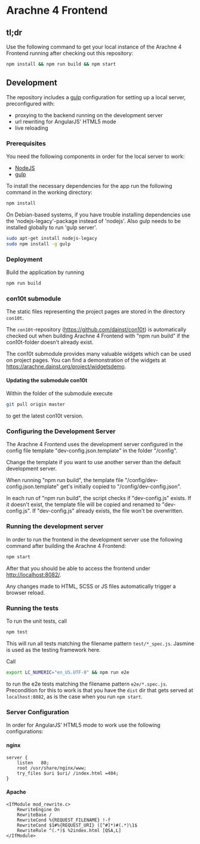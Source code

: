 # Arachne 4 Frontend   
  
## tl;dr
Use the following command to get your local instance of the Arachne 4 Frontend running after checking out this repository:
```bash
npm install && npm run build && npm start
```

## Development

The repository includes a [gulp](http://gulpjs.com/) configuration for setting up a local server, preconfigured with:
* proxying to the backend running on the development server
* url rewriting for AngularJS' HTML5 mode
* live reloading

### Prerequisites

You need the following components in order for the local server to work:
* [NodeJS](https://nodejs.org/)
* [gulp](https://github.com/gulpjs/gulp/blob/master/docs/getting-started.md)

To install the necessary dependencies for the app run the following command in the working directory:
```bash
npm install
```

On Debian-based systems, if you have trouble installing dependencies use the 'nodejs-legacy'-package instead of 'nodejs'. Also gulp needs to be installed globally to run 'gulp server'.

```bash
sudo apt-get install nodejs-legacy
sudo npm install -g gulp
```

### Deployment

Build the application by running

```bash
npm run build
```

### con10t submodule

The static files representing the project pages are stored in the directory `con10t`.

The `con10t`-repository (https://github.com/dainst/con10t) is automatically checked out when building Arachne 4 Frontend with "npm run build" if the con10t-folder doesn't already exist.

The con10t submodule provides many valuable widgets which can be used on project pages. You can find a demonstration of the widgets at https://arachne.dainst.org/project/widgetsdemo.

#### Updating the submodule con10t

Within the folder of the submodule execute
```bash
git pull origin master
```
to get the latest con10t version.

### Configuring the Development Server

The Arachne 4 Frontend uses the development server configured in the config file template "dev-config.json.template" in the folder "/config".
  
Change the template if you want to use another server than the default development server.

When running "npm run build", the template file "/config/dev-config.json.template" get's initially copied to "/config/dev-config.json".

In each run of "npm run build", the script checks if "dev-config.js" exists. If it doesn't exist, the template file will be copied and renamed to "dev-config.js". If "dev-config.js" already exists, the file won't be overwritten.

### Running the development server

In order to run the frontend in the development server use the following command after building the Arachne 4 Frontend:

```bash
npm start
```

After that you should be able to access the frontend under [http://localhost:8082/](http://localhost:8082/).

Any changes made to HTML, SCSS or JS files automatically trigger a browser reload.

### Running the tests

To run the unit tests, call

```bash
npm test
```

This will run all tests matching the filename pattern `test/*_spec.js`. Jasmine is used as the testing framework here.

Call

```bash
export LC_NUMERIC="en_US.UTF-8" && npm run e2e
```

to run the e2e tests matching the filename pattern `e2e/*.spec.js`. Precondition for this to work is that you have the `dist` dir that gets served at `localhost:8082`, as is the case when you run `npm start`.

### Server Configuration

In order for AngularJS' HTML5 mode to work use the following configurations:

#### nginx
```
server {
    listen   80;
    root /usr/share/nginx/www;
    try_files $uri $uri/ /index.html =404;
}
```

#### Apache

```
<IfModule mod_rewrite.c>
    RewriteEngine On
    RewriteBase /
    RewriteCond %{REQUEST_FILENAME} !-f
    RewriteCond $1#%{REQUEST_URI} ([^#]*)#(.*)\1$
	RewriteRule ^(.*)$ %2index.html [QSA,L]
</IfModule>
```
